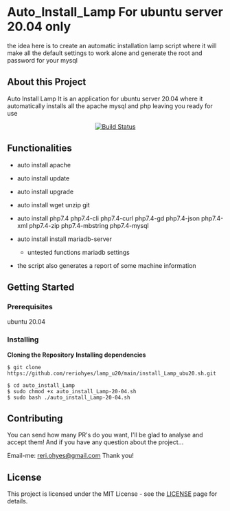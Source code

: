 # Auto_Install_Lamp For ubuntu server 20.04 only


the idea here is to create an automatic installation lamp script where it will make all the default settings to work alone and generate the root and password for your mysql

## About this Project
Auto Install Lamp It is an application for ubuntu server 20.04 where it automatically installs all the apache mysql and php leaving you ready for use

<p align="center">
<a href="https://github.com/reriohyes/lamp_u20/main/install_Lamp_ubu20.sh.git"><img src="https://img.shields.io/badge/auto-installLamp-yellowgreen" alt="Build Status"></a>
</p>

## Functionalities

- auto install apache

- auto install update

- auto install upgrade

- auto install wget unzip git

- auto install php7.4 php7.4-cli php7.4-curl php7.4-gd php7.4-json php7.4-xml php7.4-zip php7.4-mbstring php7.4-mysql

- auto install install mariadb-server
	- untested functions mariadb settings
	
- the script also generates a report of some machine information

  

## Getting Started

### Prerequisites

ubuntu 20.04

### Installing

**Cloning the Repository** **Installing dependencies**

```
$ git clone https://github.com/reriohyes/lamp_u20/main/install_Lamp_ubu20.sh.git

$ cd auto_install_Lamp 
$ sudo chmod +x auto_install_Lamp-20-04.sh
$ sudo bash ./auto_install_Lamp-20-04.sh
```

## Contributing

You can send how many PR's do you want, I'll be glad to analyse and accept them! And if you have any question about the project...

Email-me: reri.ohyes@gmail.com
Thank you!

## License

This project is licensed under the MIT License - see the [LICENSE](https://opensource.org/licenses/MIT) page for details.

